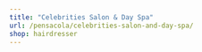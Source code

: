 ```yaml
---
title: "Celebrities Salon & Day Spa"
url: /pensacola/celebrities-salon-and-day-spa/
shop: hairdresser
---
```

